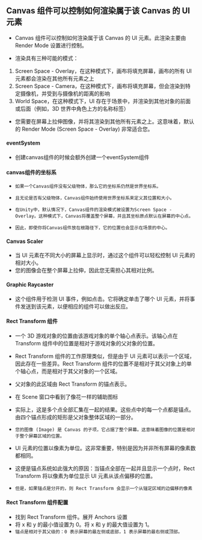 ## Canvas 组件可以控制如何渲染属于该 Canvas 的 UI 元素
* Canvas 组件可以控制如何渲染属于该 Canvas 的 UI 元素。此渲染主要由 Render Mode 设置进行控制。

* 渲染具有三种可能的模式：

1. Screen Space - Overlay，在这种模式下，画布将填充屏幕，画布的所有 UI 元素都会渲染在其他所有元素之上
2. Screen Space - Camera，在这种模式下，画布将填充屏幕，但会渲染到特定摄像机，并受到与摄像机的距离的影响
3. World Space，在这种模式下，UI 存在于场景中，并渲染到其他对象的前面或后面（例如，3D 世界中角色上方的名称标签）
* 您需要在屏幕上拉伸图像，并将其渲染到其他所有元素之上。这意味着，默认的 Render Mode (Screen Space - Overlay) 非常适合您。

#### eventSystem
* 创建canvas组件的时候会额外创建一个eventSystem组件

#### canvas组件的坐标系
* `如果一个Canvas组件没有父级物体，那么它的坐标系仍然是世界坐标系。`
* `且无论是否有父级物体，Canvas组件始终使用世界坐标系来定义其位置和大小。`

* `在Unity中，默认情况下，Canvas组件的渲染模式被设置为Screen Space - Overlay。这种模式下，Canvas将覆盖整个屏幕，并且其坐标原点默认在屏幕的中心点。`
* `因此，即使你将Canvas组件放在根路径下，它的位置也会显示在场景的中心。`

#### Canvas Scaler
* 当 UI 元素在不同大小的屏幕上显示时，通过这个组件可以轻松控制 UI 元素的相对大小。
* 您的图像会在整个屏幕上拉伸，因此您无需担心其相对比例。


#### Graphic Raycaster
* 这个组件用于检测 UI 事件，例如点击。它将确定单击了哪个 UI 元素，并将事件发送到该元素，以便相应的组件可以做出反应。


#### Rect Transform 组件
* 一个 3D 游戏对象的位置由该游戏对象的单个轴心点表示。该轴心点在 Transform 组件中的位置是相对于游戏对象的父对象的位置。
* Rect Transform 组件的工作原理类似，但是由于 UI 元素可以表示一个区域，因此存在一些差异。Rect Transform 组件的位置不是相对于其父对象上的单个轴心点，而是相对于其父对象的一个区域。
* 父对象的此区域由 Rect Transform 的锚点表示。

* 在 Scene 窗口中看到了像花一样的辅助图标
* 实际上，这是多个点全部汇集在一起的结果。这些点中的每一个点都是锚点。由四个锚点形成的矩形是父对象整体区域的一部分。

* `您的图像 (Image) 是 Canvas 的子项，它占据了整个屏幕。这意味着图像的位置是相对于整个屏幕区域的位置。`

* UI 元素的位置以像素为单位。这非常重要，特别是因为并非所有屏幕的像素数都相同。
* 这便是锚点系统如此强大的原因：当锚点全部在一起并且显示一个点时，Rect Transform 将以像素为单位显示 UI 元素从该点偏移的位置。

* `但是，如果锚点是分开的，则 Rect Transform 会显示一个从锚定区域的边偏移的像素`

#### Rect Transform 组件配置
* 找到 Rect Transform 组件。展开 Anchors 设置
* 将 x 和 y 的最小值设置为 0。将 x 和 y 的最大值设置为 1。
* `锚点是相对于其父级的：0 表示屏幕的最左侧或底部，1 表示屏幕的最右侧或顶部。`





